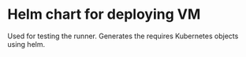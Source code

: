 # Helm chart for deploying VM

Used for testing the runner. Generates the requires Kubernetes objects
using helm.
